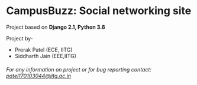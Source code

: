 # CampusBuzz: Social networking site

Project based on **Django 2.1, Python 3.6**

Project by-
* Prerak Patel (ECE, IITG)
* Siddharth Jain (EEE,IITG)

###### For any information on project or for bug reporting contact: patel170103044@iitg.ac.in
